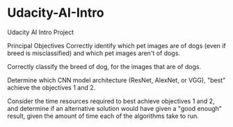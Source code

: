 # Udacity-AI-Intro
Udacity AI Intro Project

Principal Objectives
Correctly identify which pet images are of dogs (even if breed is misclassified) and which pet images aren't of dogs.
 
Correctly classify the breed of dog, for the images that are of dogs.
 
Determine which CNN model architecture (ResNet, AlexNet, or VGG), "best" achieve the objectives 1 and 2.
 
Consider the time resources required to best achieve objectives 1 and 2, and determine if an alternative solution would have given a "good enough" result, given the amount of time each of the algorithms take to run.
